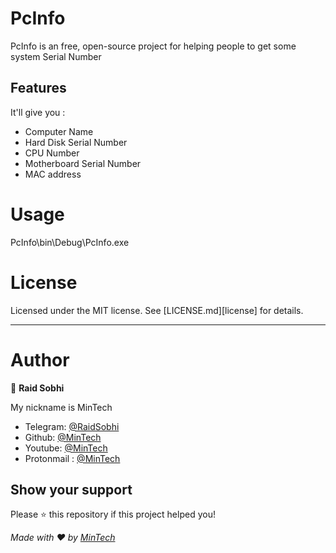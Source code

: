 # PcInfo

PcInfo is an free, open-source project for helping people to get some system Serial Number 

## Features

It'll give you :
* Computer Name 
* Hard Disk Serial Number 
* CPU Number 
* Motherboard Serial Number 
* MAC address 

# Usage

PcInfo\bin\Debug\PcInfo.exe

# License

Licensed under the MIT license. See [LICENSE.md][license] for details.

***

# Author

👤 **Raid Sobhi**

My nickname is MinTech
- Telegram: [@RaidSobhi](https://t.me/Sobhi_raid)
- Github: [@MinTech](https://github.com/mintech-dot)
- Youtube: [@MinTech](https://www.youtube.com/channel/UCB2-npj3BTBlO284SYBhpWA)
- Protonmail : [@MinTech](mintech@protonmail.com)
    
## Show your support

Please ⭐️ this repository if this project helped you!

_Made with ❤️ by [MinTech](https://github.com/mintech-dot)_
